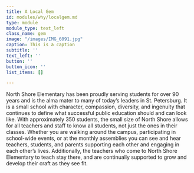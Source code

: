 ```yaml
---
title: A Local Gem
id: modules/why/localgem.md
type: module
module_type: text_left
class_name: gem
image: "/images/IMG_6091.jpg"
caption: This is a caption
subtitle: ''
text_left: ''
button: ''
button_icon: ''
list_items: []

---
```

North Shore Elementary has been proudly serving students for over 90 years and is the alma mater to many of today’s leaders in St. Petersburg.  It is a small school with character, compassion, diversity, and ingenuity that continues to define what successful public education should and can look like.  With approximately 350 students, the small size of North Shore allows for all teachers and staff to know all students, not just the ones in their classes.  Whether you are walking around the campus, participating in school-wide events, or at the monthly assemblies you can see and hear teachers, students, and parents supporting each other and engaging in each other’s lives.  Additionally, the teachers who come to North Shore Elementary to teach stay there, and are continually supported to grow and develop their craft as they see fit.